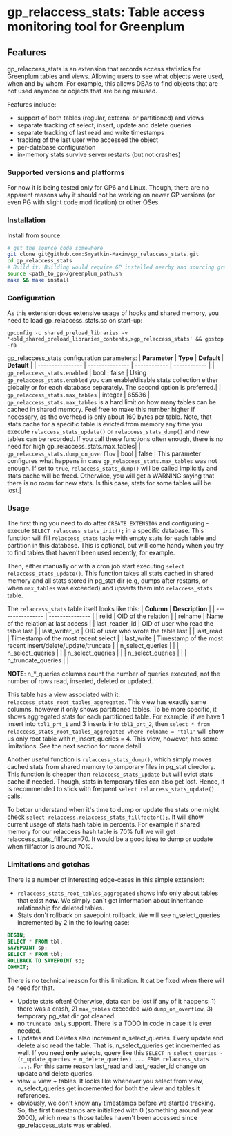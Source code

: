# gp_relaccess_stats: Table access monitoring tool for Greenplum

## Features
gp_relaccess_stats is an extension that records access statistics for Greenplum tables and views. Allowing users to see what objects were used, when and by whom. For example, this allows DBAs to find objects that are not used anymore or objects that are being misused.

Features include:
* support of both tables (regular, external or partitioned) and views
* separate tracking of select, insert, update and delete queries
* separate tracking of last read and write timestamps
* tracking of the last user who accessed the object
* per-database configuration
* in-memory stats survive server restarts (but not crashes)

### Supported versions and platforms
For now it is being tested only for GP6 and Linux. Though, there are no apparent reasons why it should not be working on newer GP versions (or even PG with slight code modification) or other OSes.

### Installation
Install from source:
```bash
# get the source code somewhere
git clone git@github.com:Smyatkin-Maxim/gp_relaccess_stats.git
cd gp_relaccess_stats
# Build it. Building would require GP installed nearby and sourcing greenplum_path.sh
source <path_to_gp>/greenplum_path.sh
make && make install
```

### Configuration
As this extension does extensive usage of hooks and shared memory, you need to load gp_relaccess_stats.so on start-up:
```
gpconfig -c shared_preload_libraries -v '<old_shared_preload_libraries_contents,>gp_relaccess_stats' && gpstop -ra
```
gp_relaccess_stats configuration parameters:
| **Parameter** | **Type**     | **Default**  | **Default**  |
| ---------------- | --------------- | ------------ | ------------ |
| `gp_relaccess_stats.enabled` | bool | false | Using `gp_relaccess_stats.enabled` you can enable/disable stats collection either globally or for each database separately. The second option is preferred.|
| `gp_relaccess_stats.max_tables` | integer | 65536 | `gp_relaccess_stats.max_tables` is a hard limit on how many tables can be cached in shared memory. Feel free to make this number higher if necessary, as the overhead is only about 160 bytes per table. Note, that stats cache for a specific table is evicted from memory any time you execute `relaccess_stats_update()` or `relaccess_stats_dump()` and new tables can be recorded. If you call these functions often enough, there is no need for high gp_relaccess_stats.max_tables|
| `gp_relaccess_stats.dump_on_overflow` | bool | false | This parameter configures what happens in case `gp_relaccess_stats.max_tables` was not enough. If set to `true`, `relaccess_stats_dump()` will be called implicitly and stats cache will be freed. Otherwice, you will get a WARNING saying that there is no room for new stats. Is this case, stats for some tables will be lost.|

### Usage
The first thing you need to do after `CREATE EXTENSION` and configuring - execute `SELECT relaccess_stats_init();` in a specific database. This function will fill `relaccess_stats` table with empty stats for each table and partition in this database. This is optional, but will come handy when you try to find tables that haven't been used recently, for example.

Then, either manually or with a cron job start executing `select relaccess_stats_update()`. This function takes all stats cached in shared memory and all stats stored in pg_stat dir (e.g, dumps after restarts, or when `max_tables` was exceeded) and upserts them into `relaccess_stats` table.

The `relaccess_stats` table itself looks like this:
| **Column** | **Description**     |
| ---------------- | --------------- |
| relid | OID of the relation |
| relname | Name of the relation at last access |
| last_reader_id | OID of user who read the table last  |
| last_writer_id | OID of user who wrote the table last  |
| last_read | Timestamp of the most recent select |
| last_write | Timestamp of the most recent insert/delete/update/truncate |
| n_select_queries |  |
| n_select_queries |  |
| n_select_queries |  |
| n_select_queries |  |
| n_truncate_queries |  |

**NOTE**: n_*_queries columns count the number of queries executed, not the number of rows read, inserted, deleted or updated.

This table has a view associated with it: `relaccess_stats_root_tables_aggregated`. This view has exactly same columns, however it only shows partitioned tables. To be more specific, it shows aggregated stats for each partitioned table.
For example, if we have 1 insert into `tbl1_prt_1` and 3 inserts into `tbl1_prt_2`, then `select * from relaccess_stats_root_tables_aggregated where relname = 'tbl1'` will show us only root table with n_insert_queries = 4. This view, however, has some limitations. See the next section for more detail.

Another useful function is `relaccess_stats_dump()`, which simply moves cached stats from shared memory to temporary files in pg_stat directory. This function is cheaper than `relaccess_stats_update` but will evict stats cache if needed. Though, stats in temporary files can also get lost. Hence, it is recommended to stick with frequent `select relaccess_stats_update()` calls.

To better understand when it's time to dump or update the stats one might check `select relaccess.relaccess_stats_fillfactor();`. It will show current usage of stats hash table in percents. For example if shared memory for our relaccess hash table is 70% full we will get relaccess_stats_fillfactor=70. It would be a good idea to dump or update when fillfactor is around 70%.

### Limitations and gotchas
There is a number of interesting edge-cases in this simple extension:
* `relaccess_stats_root_tables_aggregated` shows info only about tables that exist **now**. We simply can`t get information about inheritance relationship for deleted tables.
* Stats don't rollback on savepoint rollback. We will see n_select_queries incremented by 2 in the following case:
```sql
BEGIN;
SELECT * FROM tbl;
SAVEPOINT sp;
SELECT * FROM tbl;
ROLLBACK TO SAVEPOINT sp;
COMMIT;
```
There is no technical reason for this limitation. It cat be fixed when there will be need for that.
* Update stats often! Otherwise, data can be lost if any of it happens: 1) there was a crash, 2) `max_tables` exceeded w/o `dump_on_overflow`, 3) temporary pg_stat dir got cleaned.
* no `truncate only` support. There is a TODO in code in case it is ever needed.
* Updates and Deletes also increment n_select_queries. Every update and delete also read the table. That is, n_select_queries get incremented as well. If you need **only** selects, query like this `SELECT n_select_queries - (n_update_queries + n_delete_queries) ... FROM relaccess_stats ...;`. For this same reason last_read and last_reader_id change on update and delete queries.
* view = view + tables. It looks like whenever you select from view, n_select_queries get incremented for both the view and tables it references.
* obviously, we don't know any timestamps before we started tracking. So, the first timestamps are initialized with 0 (something around year 2000), which means those tables haven't been accessed since gp_relaccess_stats was enabled.
